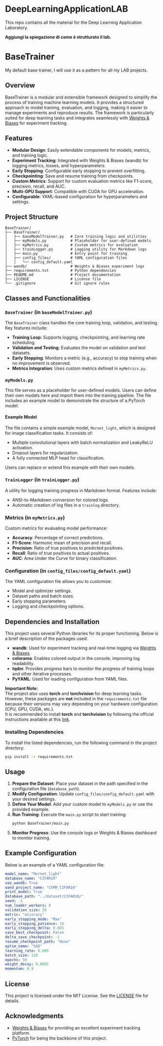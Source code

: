 # DeepLearningApplicationLAB
This repo contains all the material for the Deep Learning Application Laboratory. 

**Aggiungi la spiegazione di come è strutturato il lab.** 


# BaseTrainer
My default base trainer, I will use it as a pattern for all my LAB projects.

## Overview

BaseTrainer is a modular and extensible framework designed to simplify the process of training machine learning models. It provides a structured approach to model training, evaluation, and logging, making it easier to manage experiments and reproduce results. The framework is particularly suited for deep learning tasks and integrates seamlessly with [Weights & Biases](https://wandb.ai/) for experiment tracking.

## Features

- **Modular Design**: Easily extendable components for models, metrics, and training logic.
- **Experiment Tracking**: Integrated with Weights & Biases (wandb) for logging metrics, losses, and hyperparameters.
- **Early Stopping**: Configurable early stopping to prevent overfitting.
- **Checkpointing**: Save and resume training from checkpoints.
- **Custom Metrics**: Support for custom evaluation metrics like F1-score, precision, recall, and AUC.
- **Multi-GPU Support**: Compatible with CUDA for GPU acceleration.
- **Configurable**: YAML-based configuration for hyperparameters and settings.

## Project Structure

```
BaseTrainer/
├── BaseTrainer/
│   ├── baseModelTrainer.py   # Core training logic and utilities
│   ├── myModels.py           # Placeholder for user-defined models
│   ├── myMetrics.py          # Custom metrics for evaluation
│   ├── trainLogger.py        # Logging utility for Markdown logs
│   ├── main.py               # Entry point for training
│   ├── config_files/         # YAML configuration files
│   │   └── config_default.yaml
├── wandb/                    # Weights & Biases experiment logs
├── requirements.txt          # Python dependencies
├── README.md                 # Project documentation
├── LICENSE                   # License file
└── .gitignore                # Git ignore rules
```

## Classes and Functionalities

### `BaseTrainer` (in `baseModelTrainer.py`)
The `BaseTrainer` class handles the core training loop, validation, and testing. Key features include:
- **Training Loop**: Supports logging, checkpointing, and learning rate scheduling.
- **Validation and Testing**: Evaluates the model on validation and test datasets.
- **Early Stopping**: Monitors a metric (e.g., accuracy) to stop training when no improvement is observed.
- **Metrics Integration**: Uses custom metrics defined in `myMetrics.py`.

### `myModels.py`
This file serves as a placeholder for user-defined models. Users can define their own models here and import them into the training pipeline. The file includes an example model to demonstrate the structure of a PyTorch model.

#### Example Model
The file contains a simple example model, `Mornet_light`, which is designed for image classification tasks. It consists of:
- Multiple convolutional layers with batch normalization and LeakyReLU activation.
- Dropout layers for regularization.
- A fully connected MLP head for classification.

Users can replace or extend this example with their own models.

### `TrainLogger` (in `trainLogger.py`)
A utility for logging training progress in Markdown format. Features include:
- ANSI-to-Markdown conversion for colored logs.
- Automatic creation of log files in a `trainlog` directory.

### Metrics (in `myMetrics.py`)
Custom metrics for evaluating model performance:
- **Accuracy**: Percentage of correct predictions.
- **F1-Score**: Harmonic mean of precision and recall.
- **Precision**: Ratio of true positives to predicted positives.
- **Recall**: Ratio of true positives to actual positives.
- **AUC**: Area Under the Curve for binary classification.

### Configuration (in `config_files/config_default.yaml`)
The YAML configuration file allows you to customize:
- Model and optimizer settings.
- Dataset paths and batch sizes.
- Early stopping parameters.
- Logging and checkpointing options.

## Dependencies and Installation

This project uses several Python libraries for its proper functioning. Below is a brief description of the packages used:

- **wandb**: Used for experiment tracking and real-time logging via [Weights & Biases](https://wandb.ai/).
- **colorama**: Enables colored output in the console, improving log readability.
- **tqdm**: Provides progress bars to monitor the progress of training loops and other iterative processes.
- **PyYAML**: Used for loading configuration from YAML files.

**Important Note:**  
The project also uses **torch** and **torchvision** for deep learning tasks. However, these packages are **not** included in the `requirements.txt` file because their versions may vary depending on your hardware configuration (CPU, GPU, CUDA, etc.).  
It is recommended to install **torch** and **torchvision** by following the official instructions available at this [link](https://pytorch.org/get-started/locally/).

### Installing Dependencies

To install the listed dependencies, run the following command in the project directory:

```bash
pip install -r requirements.txt
```

## Usage

1. **Prepare the Dataset**: Place your dataset in the path specified in the configuration file (`database_path`).
2. **Modify Configuration**: Update `config_files/config_default.yaml` with your desired settings.
3. **Define Your Model**: Add your custom model to `myModels.py` or use the provided example.
4. **Run Training**: Execute the `main.py` script to start training:
   ```bash
   python BaseTrainer/main.py
   ```
5. **Monitor Progress**: Use the console logs or Weights & Biases dashboard to monitor training.

## Example Configuration

Below is an example of a YAML configuration file:

```yaml
model_name: "Mornet_light"
database_name: "CIFAR10"
use_wandb: True
wand_project_name: "CVMR_CIFAR10"
print_model: True
database_path: "../dataset/CIFAR10/"
seed: -1
num_loader_workers: 8
validation_size: 20
metric: "accuracy"
early_stopping_mode: "Max"
early_stopping_patience: 10
early_stopping_delta: 0.005
save_best_checkpoint: False
delta_save_checkpoint: -1
resume_checkpoint_path: "None"
optim_name: "SGD"
learning_rate: 0.005
batch_size: 128
epochs: 50
weight_decay: 0.0001
momentum: 0.9
```

## License

This project is licensed under the MIT License. See the [LICENSE](LICENSE) file for details.

## Acknowledgments

- [Weights & Biases](https://wandb.ai/) for providing an excellent experiment tracking platform.
- [PyTorch](https://pytorch.org/) for being the backbone of this project.